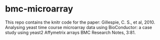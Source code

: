 bmc-microarray
==============

This repo contains the knitr code for the paper: Gillespie, C. S., et al, 2010. Analysing yeast time course microarray data using BioConductor: a case study using yeast2 Affymetrix arrays BMC Research Notes, 3:81. 